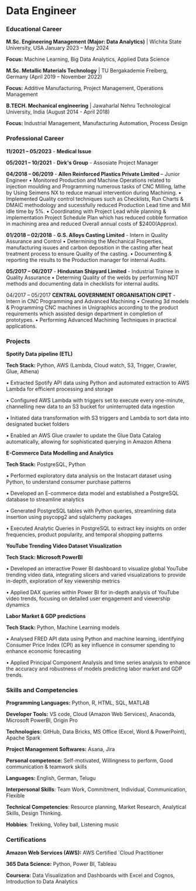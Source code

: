 # Data Engineer
### Educational Career

**M.Sc. Engineering Management (Major: Data Analytics)** | Wichita State University, USA January 2023 – May 2024

**Focus:** Machine Learning, Big Data Analytics, Applied Data Science

**M.Sc. Metallic Materials Technology** | TU Bergakademie Freiberg, Germany (April 2019 – November 2022)

**Focus:** Additive Manufacturing, Project Management, Operations Management

**B.TECH. Mechanical engineering** | Jawaharlal Nehru Technological University, India (August 2014 - April 2018)  

**Focus:**  Industrial Management, Manufacturing Automation, Process Design

### Professional Career
**11/2021 – 05/2023** - **Medical Issue**

**05/2021 – 10/2021** - **Dirk's Group**  - Assosiate Project Manager

**04/2018 – 06/2019** - **Allen Reinforced Plastics Private Limited** – Junior Engineer
•	Monitored Production and Machine Operations related to injection moulding and Programming numerous tasks of CNC Milling, lathe by Using Seimens NX to reduce manual intervention during Machining.
•	Implemented Quality control techniques such as Checklists, Run Charts & DMAIC methodology and sucessfully reduced Production Lead time and Mill idle time by 5%.
•	Coordinating with Project Lead while planning & implementation Project Schedule Plan which has reduced cobble formation in machining area and reduced Overall annual costs of $2400(Approx).

**01/2018 – 02/2018** - **G.S. Alloys Casting Limited** - Intern in Quality Assurance and Control
•	Determining the Mechanical Properties, manufacturing isuues and carbon deposition in the casting after heat treatment process to ensure Quality of the casting. 
•	Documenting & reporting the results to the Production manager for internal Audits.

**05/2017 – 06/2017** - **Hindustan Shipyard Limited** - Industrial Trainee in Quality Assurance
•	Determing Quality of the welds by performing NDT methods and documenting data in  checklists for internal audits.

04/2017 – 05/2017	  **CENTRAL GOVERNMENT ORGANISATION CIPET** - Intern in CNC Programming and Advanced Machining
•	Creating 3d models & Programming CNC machines in Unigraphics according to the product requirements which assisted design department in completion of prototypes.
•	Performing Advanced Machining Techniques in practical applications.

### Projects
**Spotify Data pipeline (ETL)**

**Tech Stack:** Python, AWS (Lambda, Cloud watch, S3, Trigger, Crawler, Glue, Athena)

•	Extracted Spotify API data using Python and automated extraction to AWS Lambda for efficient processing and storage

•	Configured AWS Lambda with triggers set to execute every one-minute, channelling new data to an S3 bucket for uninterrupted data ingestion

•	Initiated data transformation with S3 triggers and Lambda to sort data into designated bucket folders

•	Enabled an AWS Glue crawler to update the Glue Data Catalog automatically, allowing for sophisticated querying in Amazon Athena

**E-Commerce Data Modelling and Analytics**

**Tech Stack:** PostgreSQL, Python

•	Performed exploratory data analysis on the Instacart dataset using Python, to understand consumer purchase patterns

•	Developed an E-commerce data model and established a PostgreSQL database to streamline analytics

•	Generated PostgreSQL tables with Python queries, streamlining data insertion using psycopg2 and sqlalchemy packages

•	Executed Analytic Queries in PostgreSQL to extract key insights on order frequencies, product popularity, and temporal shopping patterns

**YouTube Trending Video Dataset Visualization**

**Tech Stack: Microsoft PowerBI**

•	Developed an interactive Power BI dashboard to visualize global YouTube trending video data, integrating slicers and varied visualizations to provide in-depth, 
  exploration of key viewership metrics

•	Applied DAX queries within Power BI for in-depth analysis of YouTube video trends, focusing on detailed user engagement and viewership dynamics

**Labor Market & GDP predictions** 

**Tech Stack:** Python, Machine Learning models

•	Analysed FRED API data using Python and machine learning, identifying Consumer Price Index (CPI) as key influence in consumer spending to enhance economic forecasting

•	Applied Principal Component Analysis and time series analysis to enhance the accuracy and robustness of models predicting labor market and GDP trends.

### Skills and Competencies

**Programming Languages:** Python, R, HTML, SQL, MATLAB	

**Developer Tools:** VS code, Cloud (Amazon Web Services), Anaconda, Microsoft PowerBI, Origin Pro

**Technologies:** GitHub, Data Bricks, MS Office (Excel, Word & PowerPoint), Apache Spark

**Project Management Softwares:** Asana, Jira

**Personal competence:** Self-motivated, Willingness to perform, Good communication & teamwork skills      

**Languages:** English, German, Telugu 

**Interpersonal Skills**: Team Work, Commitment, Individual, Communication, Flexible

**Technical Competencies**: Resource planning, Market Research, Analytical Skills, Design Thinking.

**Hobbies**: Trekking, Volley ball, Listening music

### Certifications

**Amazon Web Services (AWS):** AWS Certified `Cloud Practitioner

**365 Data Science:** Python, Power BI, Tableau

**Coursera:** Data Visualization and Dashboards with Excel and Cognos, Introduction to Data Analytics

